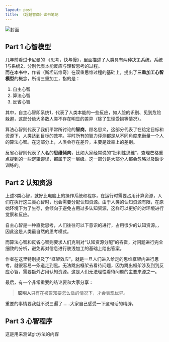 ```yaml
---
layout: post
title: 《超越智商》读书笔记  
---
```


![封面](https://cloud.githubusercontent.com/assets/19260095/15631417/a6495854-259c-11e6-858c-4bcd033fb115.jpg)

## Part 1 心智模型

几年前看过卡尼曼的 《思考，快与慢》，里面描述了人类具有两种决策系统，系统1与系统2，分别代表本能反应与理智思考的过程。  
而在本书中，作者（斯坦诺维奇）在双重思维过程的基础上，提出了**三重加工心智模型**的概念，所谓三重加工，指的是：
  
1. 自主心智  
2. 算法心智  
3. 反省心智  

其中，自主心智即系统1，代表了人类本能的一些反应，如人脸的识别、见到危险躲避，这部分绝大多数人类不存在明显的差异（除了生理受损等情况）。  

算法心智则代表了我们平常所讨论的**智商**，顾名思义，这部分代表了在给定目标和资源下，人类达到目标的效率。平时所有的智力评测都是从不同角度来衡量一个人的算法心智。在这部分上，人类会存在差异，主要是效率上的差别。

反省心智则代表了人名的**思维倾向**，比如大家经常说的“批判性思维”，查理芒格重点提到的一些逻辑谬误，都属于这一层级。这一部分是大部分人都会忽略以及缺少训练的。


## Part 2 认知资源

上述3类心智，就好比电脑上的操作系统和程序，在运行时需要占用计算资源，人们在执行这三类心智时，也会需要分配认知资源。由于人类的认知资源有限，在原始环境下为了生存，会倾向于避免占用过多认知资源，这样可以更好的对环境进行觉察和反应。  

自主心智是一种直觉思考，人们往往可以下意识的进行，占用很少的认知资源。，因此这是人类最自然的思考模式。 

而算法心智和反省心智则要求人们克制对“认知资源分配”的吝啬，对问题进行完全细致的分析，避免再对信息进行肤浅加工的基础上给出答案。

作者在这里特别提及了“框架效应”，就是一旦人们进入给定的思维框架内进行思考，就很容易一条道走到黑。无法跳出框架去看待问题，因为跳出框架涉及到到反应心智，需要额外占用认知资源。这是人们无法理性看待问题的主要来源之一。

最后，有一个非常重要的结论要和大家分享：

> **聪明人**只有在被告知要怎么做的情况下，才会表现优异。

重要的事情要我就不说三遍了……大家自己感受一下这句话的精辟。


## Part 3 心智程序

这是用来测试git方法的内容


